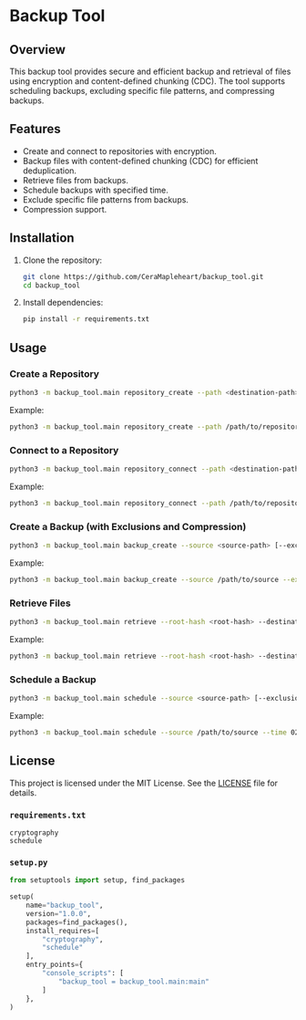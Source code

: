 # Backup Tool

## Overview

This backup tool provides secure and efficient backup and retrieval of files using encryption and content-defined chunking (CDC). The tool supports scheduling backups, excluding specific file patterns, and compressing backups.

## Features

- Create and connect to repositories with encryption.
- Backup files with content-defined chunking (CDC) for efficient deduplication.
- Retrieve files from backups.
- Schedule backups with specified time.
- Exclude specific file patterns from backups.
- Compression support.

## Installation

1. Clone the repository:

    ```sh
    git clone https://github.com/CeraMapleheart/backup_tool.git
    cd backup_tool
    ```

2. Install dependencies:

    ```sh
    pip install -r requirements.txt
    ```

## Usage

### Create a Repository

```sh
python3 -m backup_tool.main repository_create --path <destination-path>
```
Example: 
```sh
python3 -m backup_tool.main repository_create --path /path/to/repository
```
### Connect to a Repository

```sh
python3 -m backup_tool.main repository_connect --path <destination-path>
```
Example: 

```sh
python3 -m backup_tool.main repository_connect --path /path/to/repository
```
### Create a Backup (with Exclusions and Compression)

```sh
python3 -m backup_tool.main backup_create --source <source-path> [--exclusions <pattern1> <pattern2> ...] [--compression <type>]
```
Example: 
```sh
python3 -m backup_tool.main backup_create --source /path/to/source --exclusions '*.tmp' '*.log' --compression gzip
```
### Retrieve Files

```sh
python3 -m backup_tool.main retrieve --root-hash <root-hash> --destination <destination-path>
```
Example: 
```sh
python3 -m backup_tool.main retrieve --root-hash <root-hash> --destination /path/to/destination
```

### Schedule a Backup

```sh
python3 -m backup_tool.main schedule --source <source-path> [--exclusions <pattern1> <pattern2> ...] [--compression <type>] --time <HH:MM>
```
Example: 
```sh
python3 -m backup_tool.main schedule --source /path/to/source --time 02:00
```



## License

This project is licensed under the MIT License. See the [LICENSE](LICENSE) file for details.

### `requirements.txt`

```plaintext
cryptography
schedule
```

### `setup.py`

```python
from setuptools import setup, find_packages

setup(
    name="backup_tool",
    version="1.0.0",
    packages=find_packages(),
    install_requires=[
        "cryptography",
        "schedule"
    ],
    entry_points={
        "console_scripts": [
            "backup_tool = backup_tool.main:main"
        ]
    },
)
```

